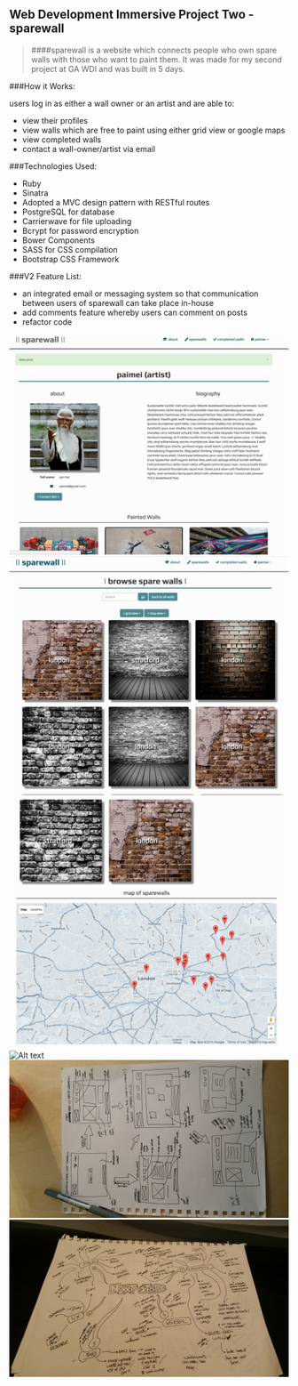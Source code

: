 ## Web Development Immersive Project Two - sparewall



>####sparewall is a website which connects people who own spare walls with those who want to paint them. It was made for my second project at GA WDI and was built in 5 days.

###How it Works:
	
users log in as either a wall owner or an artist and are able to:
		 
* view their profiles
* view walls which are free to paint using either grid view or google maps
* view completed walls
* contact a wall-owner/artist via email
		 

###Technologies Used:

* Ruby
* Sinatra
* Adopted a MVC design pattern with RESTful routes
* PostgreSQL for database
* Carrierwave for file uploading
* Bcrypt for password encryption
* Bower Components
* SASS for CSS compilation
* Bootstrap CSS Framework


###V2 Feature List:

  * an integrated email or messaging system so that communication between users of sparewall can take place in-house
  * add comments feature whereby users can comment on posts
  * refactor code





![Alt text](public/images/readme_pics/sparewall.png)
![Alt text](public/images/readme_pics/search.png)
![Alt text](public/images/readme_pics/map.png)
![Alt text](public/images/readme_pics/finishedwalls.png)
![Alt text](public/images/readme_pics/wireframing.jpg)
![Alt text](public/images/readme_pics/nextsteps.jpg)